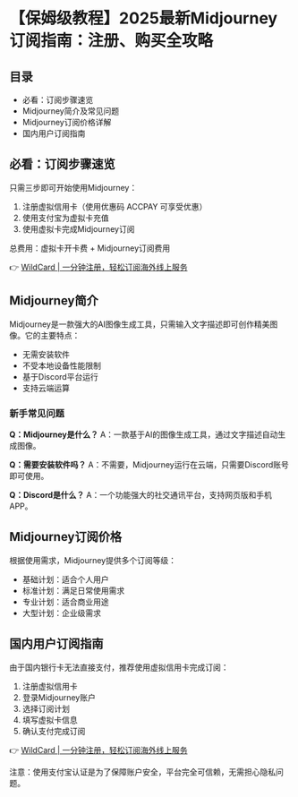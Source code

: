 # 【保姆级教程】2025最新Midjourney订阅指南：注册、购买全攻略

## 目录

- 必看：订阅步骤速览
- Midjourney简介及常见问题
- Midjourney订阅价格详解
- 国内用户订阅指南

## 必看：订阅步骤速览

只需三步即可开始使用Midjourney：

1. 注册虚拟信用卡（使用优惠码 ACCPAY 可享受优惠）
2. 使用支付宝为虚拟卡充值
3. 使用虚拟卡完成Midjourney订阅

总费用：虚拟卡开卡费 + Midjourney订阅费用

👉 [WildCard | 一分钟注册，轻松订阅海外线上服务](https://bit.ly/bewildcard)

## Midjourney简介

Midjourney是一款强大的AI图像生成工具，只需输入文字描述即可创作精美图像。它的主要特点：

- 无需安装软件
- 不受本地设备性能限制
- 基于Discord平台运行
- 支持云端运算

### 新手常见问题

**Q：Midjourney是什么？**
A：一款基于AI的图像生成工具，通过文字描述自动生成图像。

**Q：需要安装软件吗？**
A：不需要，Midjourney运行在云端，只需要Discord账号即可使用。

**Q：Discord是什么？**
A：一个功能强大的社交通讯平台，支持网页版和手机APP。

## Midjourney订阅价格

根据使用需求，Midjourney提供多个订阅等级：

- 基础计划：适合个人用户
- 标准计划：满足日常使用需求
- 专业计划：适合商业用途
- 大型计划：企业级需求

## 国内用户订阅指南

由于国内银行卡无法直接支付，推荐使用虚拟信用卡完成订阅：

1. 注册虚拟信用卡
2. 登录Midjourney账户
3. 选择订阅计划
4. 填写虚拟卡信息
5. 确认支付完成订阅

👉 [WildCard | 一分钟注册，轻松订阅海外线上服务](https://bit.ly/bewildcard)

注意：使用支付宝认证是为了保障账户安全，平台完全可信赖，无需担心隐私问题。
